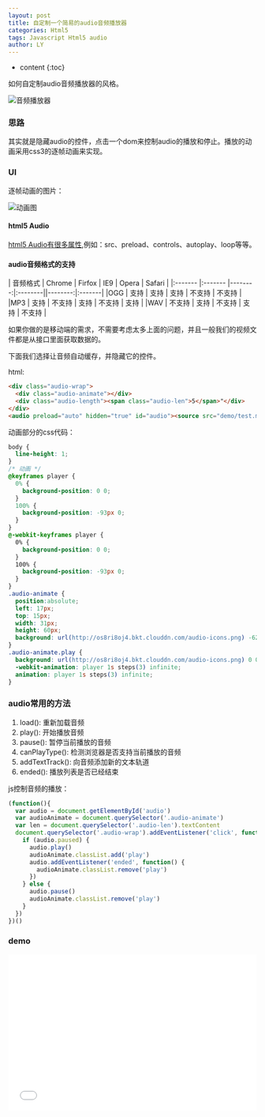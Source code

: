 ```yaml
---
layout: post
title: 自定制一个简易的audio音频播放器
categories: Html5
tags: Javascript Html5 audio
author: LY
---
```


* content
{:toc}

如何自定制audio音频播放器的风格。  

![音频播放器](http://os8ri8oj4.bkt.clouddn.com/audio-demo.png)






### 思路

其实就是隐藏audio的控件，点击一个dom来控制audio的播放和停止。播放的动画采用css3的逐帧动画来实现。

### UI

逐帧动画的图片：

![动画图](http://os8ri8oj4.bkt.clouddn.com/audio-icons.png)

#### html5 Audio

[html5 Audio有很多属性](https://developer.mozilla.org/zh-CN/docs/Web/Guide/HTML/Using_HTML5_audio_and_video),例如：src、preload、controls、autoplay、loop等等。

#### audio音频格式的支持

| 音频格式 | Chrome |  Firfox |  IE9  |  Opera  |   Safari   |
|:------- |:------- |--------:|:--------||--------:|:-------|
|OGG      |  支持   |  支持   |  支持   |   不支持   |  不支持  | 
|MP3      |  支持   |  不支持   |  支持   |   不支持   |  支持  |
|WAV      |  不支持   |  支持   |  不支持   |   支持   |  不支持  | 


如果你做的是移动端的需求，不需要考虑太多上面的问题，并且一般我们的视频文件都是从接口里面获取数据的。

下面我们选择让音频自动缓存，并隐藏它的控件。

html:
```html
<div class="audio-wrap">
  <div class="audio-animate"></div>
  <div class="audio-length"><span class="audio-len">5</span>"</div>
</div>
<audio preload="auto" hidden="true" id="audio"><source src="demo/test.mp3" type="audio/mpeg"></audio>
```

动画部分的css代码：
```css
body {
  line-height: 1;
}
/* 动画 */
@keyframes player {
  0% {
    background-position: 0 0;
  }
  100% {
    background-position: -93px 0;
  }
}
@-webkit-keyframes player {
  0% {
    background-position: 0 0;
  }
  100% {
    background-position: -93px 0;
  }
}
.audio-animate {
  position:absolute;
  left: 17px;
  top: 15px;
  width: 31px;
  height: 60px;
  background: url(http://os8ri8oj4.bkt.clouddn.com/audio-icons.png) -62px 0 no-repeat;
}
.audio-animate.play {
  background: url(http://os8ri8oj4.bkt.clouddn.com/audio-icons.png) 0 0 no-repeat;
  -webkit-animation: player 1s steps(3) infinite;
  animation: player 1s steps(3) infinite;
}
```

### audio常用的方法

1. load(): 重新加载音频
2. play(): 开始播放音频
3. pause(): 暂停当前播放的音频
4. canPlayType(): 检测浏览器是否支持当前播放的音频
5. addTextTrack(): 向音频添加新的文本轨道
6. ended(): 播放列表是否已经结束

js控制音频的播放：

```js
(function(){
  var audio = document.getElementById('audio')
  var audioAnimate = document.querySelector('.audio-animate')
  var len = document.querySelector('.audio-len').textContent
  document.querySelector('.audio-wrap').addEventListener('click', function() {
    if (audio.paused) {
      audio.play()
      audioAnimate.classList.add('play')
      audio.addEventListener('ended', function() {
        audioAnimate.classList.remove('play')
      })
    } else {
      audio.pause()
      audioAnimate.classList.remove('play')
    }
  })
})()
```

### demo

<iframe height='317' scrolling='no' src='//codepen.io/liu_yan/embed/QgBgzz/?height=317&theme-id=dark&default-tab=result&embed-version=2' frameborder='no' allowtransparency='true' allowfullscreen='true' style='width: 100%;'>See the Pen <a href='https://codepen.io/liu_yan/pen/QgBgzz/'>test</a> by liu_yan (<a href='http://codepen.io/liu_yan'>@liu_yan</a>) on <a href='http://codepen.io'>CodePen</a>.
</iframe>

